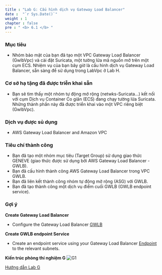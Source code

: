 ```yaml
---
title : "Lab G: Cấu hình dịch vụ Gateway Load Balancer"
date :  "`r Sys.Date()`" 
weight : 1
chapter : false
pre : " <b> 6.1 </b> "
---
```

###  Mục tiêu
- Nhóm bảo mật của bạn đã tạo một VPC Gateway Load Balancer (GwlbVpc) và cài đặt Suricata, một tường lửa mã nguồn mở trên một cụm ECS. Nhiệm vụ của bạn bây giờ là cấu hình dịch vụ Gateway Load Balancer, sẵn sàng để sử dụng trong LabVpc ở Lab H.

### Cơ sở hạ tậng đã được triễn khai sẵn
- Bạn sẽ tìm thấy một nhóm tự động mở rộng (netwks-Suricata...) kết nối với cụm Dịch vụ Container Co giãn (ECS) đang chạy tường lửa Suricata. Những thành phần này đã được triển khai vào một VPC riêng biệt (GwlbVpc).

### Dịch vụ được sủ dụng
- AWS Gateway Load Balancer and Amazon VPC

### Tiêu chí thành công
- Bạn đã tạo một nhóm mục tiêu (Target Group) sử dụng giao thức GENEVE (giao thức được sử dụng bởi AWS Gateway Load Balancer - GWLB).
- Bạn đã cấu hình thành công AWS Gateway Load Balancer trong VPC GWLB.
- Bạn đã liên kết thành công nhóm tự động mở rộng (ASG) với GWLB.
- Bạn đã tạo thành công một dịch vụ điểm cuối GWLB (GWLB endpoint service).

### Gợi ý
**Create Gateway Load Balancer**
- Configure the Gateway Load Balancer [GWLB](https://docs.aws.amazon.com/elasticloadbalancing/latest/gateway/create-load-balancer.html)

**Create GWLB endpoint Service**
- Create an endpoint service using your Gateway Load Balancer [Endpoint](https://docs.aws.amazon.com/elasticloadbalancing/latest/gateway/getting-started.html#create-endpoint-service) to the relevant subnets.

**Kiến trúc phòng thí nghiệm G**
![G1](/images/structure/G1.png)

[Hướng dẫn Lab G](6.1.1-WG/_index.vi.md)